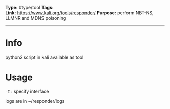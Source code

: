 **Type:** #type/tool
**Tags:**  
**Link:** https://www.kali.org/tools/responder/
**Purpose:** perform NBT-NS,  LLMNR and MDNS poisoning

---
# Info
python2 script in kali available as tool

# Usage

`-I` : specify interface

logs are in ~/responder/logs
